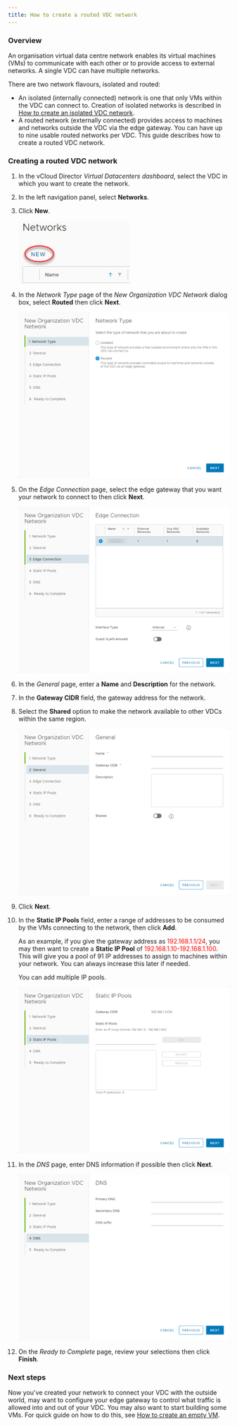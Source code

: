 ```yaml
---
title: How to create a routed VDC network
---
```


### Overview

An organisation virtual data centre network enables its virtual machines (VMs) to communicate with each other or to provide access to external networks. A single VDC can have multiple networks.

There are two network flavours, isolated and routed:
- An isolated (internally connected) network is one that only VMs within the VDC can connect to. Creation of isolated networks is described in [How to create an isolated VDC network](./how_to_create_an_isolated_vdc_network.md).
- A routed network (externally connected) provides access to machines and networks outside the VDC via the edge gateway. You can have up to nine usable routed networks per VDC. This guide describes how to create a routed VDC network.

### Creating a routed VDC network

1. In the vCloud Director *Virtual Datacenters dashboard*, select the VDC in which you want to create the network.

1. In the left navigation panel, select **Networks**.

1. Click **New**.

    ![New Network](./assets/new_network.png)

1. In the *Network Type* page of the *New Organization VDC Network* dialog box, select **Routed** then click **Next**.

    ![New Routed Network](./assets/new_routed_network.png)

1. On the *Edge Connection* page, select the edge gateway that you want your network to connect to then click **Next**.

    ![New Routed Edge](./assets/new_routed_edge_connection.png)

1. In the *General* page, enter a **Name** and **Description** for the network.

1. In the **Gateway CIDR** field, the gateway address for the network.

1. Select the **Shared** option to make the network available to other VDCs within the same region.

    ![New Routed General](./assets/new_routed_general.png)

1. Click **Next**.
 
1. In the **Static IP Pools** field, enter a range of addresses to be consumed by the VMs connecting to the network, then click **Add**.

    As an example, if you give the gateway address as <span style="color:red">192.168.1.1/24</span>, you may then want to create a **Static IP Pool** of <span style="color:red">192.168.1.10-192.168.1.100</span>. This will give you a pool of 91 IP addresses to assign to machines within your network. You can always increase this later if needed.

    You can add multiple IP pools.

    ![New Routed IP Pools](./assets/new_routed_ip_pools.png)

1. In the *DNS* page, enter DNS information if possible then click **Next**.

    ![New Routed DNS](./assets/new_routed_dns.png)

1. On the *Ready to Complete* page, review your selections then click **Finish**.

### Next steps

Now you've created your network to connect your VDC with the outside world, may want to configure your edge gateway to control what traffic is allowed into and out of your VDC. You may also want to start building some VMs. For quick guide on how to do this, see [How to create an empty VM](../working_with_vm/how_to_create_an_empty_vm.md).